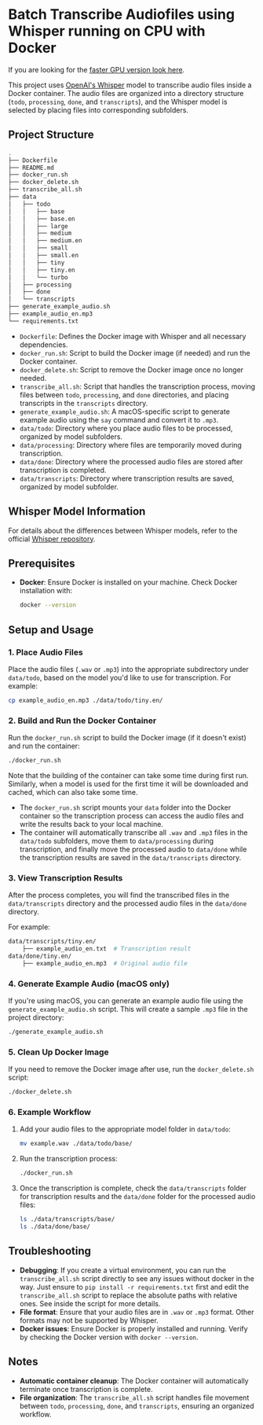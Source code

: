 
# Batch Transcribe Audiofiles using Whisper running on CPU with Docker

If you are looking for the [faster GPU version look here](https://github.com/florianbuetow/batch-transcribe-with-whisper-local-gpu).

This project uses [OpenAI's Whisper](https://github.com/openai/whisper) model to transcribe audio files inside a Docker container. The audio files are organized into a directory structure (`todo`, `processing`, `done`, and `transcripts`), and the Whisper model is selected by placing files into corresponding subfolders.

## Project Structure

```bash
.
├── Dockerfile
├── README.md
├── docker_run.sh
├── docker_delete.sh
├── transcribe_all.sh
├── data
│   ├── todo
│   │   ├── base
│   │   ├── base.en
│   │   ├── large
│   │   ├── medium
│   │   ├── medium.en
│   │   ├── small
│   │   ├── small.en
│   │   ├── tiny
│   │   ├── tiny.en
│   │   └── turbo
│   ├── processing
│   ├── done
│   └── transcripts
├── generate_example_audio.sh
├── example_audio_en.mp3
└── requirements.txt
```

- `Dockerfile`: Defines the Docker image with Whisper and all necessary dependencies.
- `docker_run.sh`: Script to build the Docker image (if needed) and run the Docker container.
- `docker_delete.sh`: Script to remove the Docker image once no longer needed.
- `transcribe_all.sh`: Script that handles the transcription process, moving files between `todo`, `processing`, and `done` directories, and placing transcripts in the `transcripts` directory.
- `generate_example_audio.sh`: A macOS-specific script to generate example audio using the `say` command and convert it to `.mp3`.
- `data/todo`: Directory where you place audio files to be processed, organized by model subfolders.
- `data/processing`: Directory where files are temporarily moved during transcription.
- `data/done`: Directory where the processed audio files are stored after transcription is completed.
- `data/transcripts`: Directory where transcription results are saved, organized by model subfolder.

## Whisper Model Information

For details about the differences between Whisper models, refer to the official [Whisper repository](https://github.com/openai/whisper).

## Prerequisites

- **Docker**: Ensure Docker is installed on your machine. Check Docker installation with:
  ```bash
  docker --version
  ```

## Setup and Usage

### 1. Place Audio Files

Place the audio files (`.wav` or `.mp3`) into the appropriate subdirectory under `data/todo`, based on the model you'd like to use for transcription. For example:

```bash
cp example_audio_en.mp3 ./data/todo/tiny.en/
```

### 2. Build and Run the Docker Container

Run the `docker_run.sh` script to build the Docker image (if it doesn't exist) and run the container:

```bash
./docker_run.sh
```

Note that the building of the container can take some time during first run.
Similarly, when a model is used for the first time it will be downloaded and cached, which can also take some time. 

- The `docker_run.sh` script mounts your `data` folder into the Docker container so the transcription process can access the audio files and write the results back to your local machine.
- The container will automatically transcribe all `.wav` and `.mp3` files in the `data/todo` subfolders, move them to `data/processing` during transcription, and finally move the processed audio to `data/done` while the transcription results are saved in the `data/transcripts` directory.

### 3. View Transcription Results

After the process completes, you will find the transcribed files in the `data/transcripts` directory and the processed audio files in the `data/done` directory.

For example:
```bash
data/transcripts/tiny.en/
    ├── example_audio_en.txt  # Transcription result
data/done/tiny.en/
    ├── example_audio_en.mp3  # Original audio file
```

### 4. Generate Example Audio (macOS only)

If you're using macOS, you can generate an example audio file using the `generate_example_audio.sh` script. This will create a sample `.mp3` file in the project directory:

```bash
./generate_example_audio.sh
```

### 5. Clean Up Docker Image

If you need to remove the Docker image after use, run the `docker_delete.sh` script:

```bash
./docker_delete.sh
```

### 6. Example Workflow

1. Add your audio files to the appropriate model folder in `data/todo`:
   ```bash
   mv example.wav ./data/todo/base/
   ```

2. Run the transcription process:
   ```bash
   ./docker_run.sh
   ```

3. Once the transcription is complete, check the `data/transcripts` folder for transcription results and the `data/done` folder for the processed audio files:
   ```bash
   ls ./data/transcripts/base/
   ls ./data/done/base/
   ```

## Troubleshooting

- **Debugging**: If you create a virtual environment, you can run the `transcribe_all.sh` script directly to see any issues without docker in the way. Just ensure to `pip install -r requirements.txt` first and edit the `transcribe_all.sh` script to replace the absolute paths with relative ones. See inside the script for more details.
- **File format**: Ensure that your audio files are in `.wav` or `.mp3` format. Other formats may not be supported by Whisper.
- **Docker issues**: Ensure Docker is properly installed and running. Verify by checking the Docker version with `docker --version`.

## Notes

- **Automatic container cleanup**: The Docker container will automatically terminate once transcription is complete.
- **File organization**: The `transcribe_all.sh` script handles file movement between `todo`, `processing`, `done`, and `transcripts`, ensuring an organized workflow.
